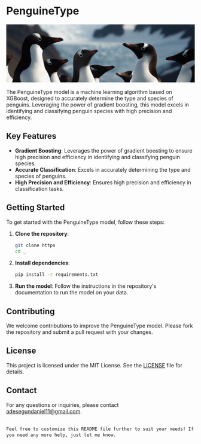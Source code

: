 # PenguineType

![alt text](pg_img.png)


The PenguineType model is a machine learning algorithm based on XGBoost, designed to accurately determine the type and species of penguins. Leveraging the power of gradient boosting, this model excels in identifying and classifying penguin species with high precision and efficiency.



## Key Features

- **Gradient Boosting**: Leverages the power of gradient boosting to ensure high precision and efficiency in identifying and classifying penguin species.
- **Accurate Classification**: Excels in accurately determining the type and species of penguins.
- **High Precision and Efficiency**: Ensures high precision and efficiency in classification tasks.

## Getting Started

To get started with the PenguineType model, follow these steps:

1. **Clone the repository**:
   ```bash
   git clone https
   cd _
   ```

2. **Install dependencies**:
   ```bash
   pip install -r requirements.txt
   ```

3. **Run the model**:
   Follow the instructions in the repository's documentation to run the model on your data.

## Contributing

We welcome contributions to improve the PenguineType model. Please fork the repository and submit a pull request with your changes.

## License

This project is licensed under the MIT License. See the [LICENSE](LICENSE) file for details.

## Contact

For any questions or inquiries, please contact [adesegundaniel11@gmail.com](mailto:adesegundaniel11@gmail.com).

```

Feel free to customize this README file further to suit your needs! If you need any more help, just let me know.
